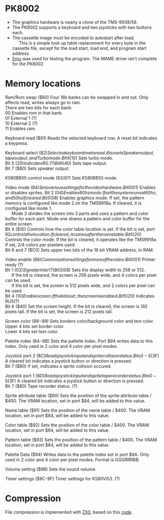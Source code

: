# PK8002
* The graphics hardware is nearly a clone of the TMS-9938/58.  
* The PK8002 supports a keyboard and two joysticks with two buttons each.  
* The cassette image must be encoded to autostart after load.  
&emsp;&ensp;This is a simple look up table replacement for every byte in the cassette file, except for the load start, load end, and program start address.  
* [Emu](http://bashkiria-2m.narod.ru/index/emul/0-8) was used for testing the program. The MAME driver isn't complete for the PK8002.  

# Memory locations
Ram/Rom swap ($80)	Four 16k banks can be swapped in and out. Only affects read, writes always go to ram.  
There are two bits for each bank:  
00 Enables rom in that bank.  
01 External 1 (?)  
10 External 2 (?)  
11 Enables ram.  
  
Keyboard read ($81)	Reads the selected keyboard row. A reset bit indicates a keypress.  
  
Keyboard select ($82)	Selects a keyboard row to read. Also sets Speaker output, tape output, and Turbo mode.  
Bit 4 ($10) Sets turbo mode.  
Bit 5 ($20) Indicates RG. (?)  
Bit 6 ($40) Sets tape output.  
Bit 7 ($80) Sets speaker output.  
  
K580BB55 control mode ($83/$87)	Sets K580BB55 mode.  
  
Video mode ($84)	Sets various settings for the video hardware.  
Bit 0 ($01)	Enables or disables sprites.
Bit 2 ($04)	Enables 60 hz mode. If set the system runs at 60 hz, and 50 hz if cleared.  
Bit 3 ($08)	Enables graphics mode. If set, the pattern memory is configured like mode 2 on the TMS9918a. If cleared, it is configured like mode 1.  
&emsp;&ensp;Mode 2 divides the screen into 3 parts and uses a pattern and color buffer for each part. Mode one shares a pattern and color buffer for the entire screen.  
Bit 4 ($10) Controls how the color table location is set. If the bit is set, port $92 controls the location. If cleared, it comes after the name table.  
Bit 5 ($20) Controls the color mode. If the bit is cleared, it operates like the TMS9918a. If set, 2/4 colors per pixelare used.  
Bit 6 and 7 ($C0) Sets upper two bits of the 16 bit VRAM address, in RAM.  
  
Video enable ($86)	Customization settings for more of the video.  
Bit 0 ($01) Printer ready (?)  
Bit 1 ($02) Signal printer (?)  
Bit 3 ($08) Sets the display width to 256 or 512.  
&emsp;&ensp;If the bit is cleared, the screen is 256 pixels wide, and 4 colors per pixel can be used.  
&emsp;&ensp;If the bit is set, the screen is 512 pixels wide, and 2 colors per pixel can be used.  
Bit 4 ($10) Enable screen. If the bit is set, the screen is enabled.  
Bit 5 ($20) Indicates RUS(?)  
Bit 6 ($40) Set the screen height. If the bit is cleared, the screen is 192 pixels tall. If the bit is set, the screen is 212 pixels tall.  
  
Screen color ($88-$89)	Sets borders color/background color and text color.  
Upper 4 bits set border color.  
Lower 4 bits set text color.  
  
Palette index ($8A-$8B)	Sets the pallette index. Port $94 writes data to this index. Only used in 2 color and 4 color per pixel modes.  
  
Joystick port 2 ($8C)	Reads joystick input and sprite collision status.  
Bits 0-5 ($3F) A cleared bit indicates a joystick button or direction is pressed.  
Bit 7 ($80) If set, indicates a sprite collision occured.  

Joystick port 1 ($8D)	Reads joystick input and sprite tape recorder status.  
Bits 0-5 ($3F) A cleared bit indicates a joystick button or direction is pressed.  
Bit 7 ($80) Tape recorder status. (?)  
  
Sprite attribute table ($90) Sets the position of the sprite attribute table / $400. The VRAM location, set in port $84, will be added to this value.  
  
Name table ($91) Sets the position of the name table / $400. The VRAM location, set in port $84, will be added to this value.  
  
Color table ($92) Sets the position of the color table / $400. The VRAM location, set in port $84, will be added to this value.  
  
Pattern table ($93) Sets the position of the pattern table / $400. The VRAM location, set in port $84, will be added to this value.  
  
Palette Data ($94) Writes data to the palette index set in port $8A. Only used in 2 color and 4 color per pixel modes.
                    Format is GGGRRRBB.  
  
Volume setting ($9B) Sets the sound volume.  
  
Timer settings ($9C-9F) Timer settings for K580VI53. (?)  
  
# Compression
File compression is implemented with [ZX0](https://github.com/einar-saukas/ZX0), based on this [code](https://github.com/ivagorRetrocomp/DeZX).